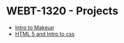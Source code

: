 # WEBT-1320 - Projects

<ul>
   <li><a href="intro_to_html/Indexs.html" target="_blank">Intro to Makeup</a></li>
   <li><a href="html5_intro_css/index.html" target="_blank">HTML 5 and Intro to css</a></li>
</ul>